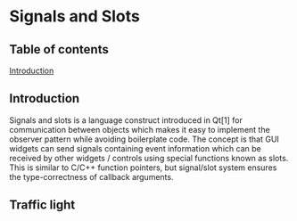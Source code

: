 # Signals and Slots #
**<h2>Table of contents</h2>**
   [Introduction](#Introduction)

**<h2>Introduction</h2>**
Signals and slots is a language construct introduced in Qt[1] for communication between objects which makes it easy to implement the observer pattern while avoiding boilerplate code. The concept is that GUI widgets can send signals containing event information which can be received by other widgets / controls using special functions known as slots. This is similar to C/C++ function pointers, but signal/slot system ensures the type-correctness of callback arguments.
## Traffic light ##

